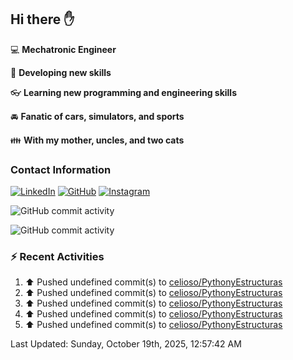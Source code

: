 ## Hi there ✋

:computer: **Mechatronic Engineer**

:pencil: **Developing new skills**

:eyeglasses: **Learning new programming and engineering skills**

:oncoming_automobile: **Fanatic of cars, simulators, and sports**

:family: **With my mother, uncles, and two cats**

### Contact Information

[![LinkedIn](https://img.shields.io/badge/LinkedIn-Profile-blue?logo=linkedin)](https://www.linkedin.com/in/mario-alexander-vargas-celis/)      [![GitHub](https://img.shields.io/badge/GitHub-Profile-black?logo=github)](https://github.com/celioso)      [![Instagram](https://img.shields.io/badge/Instagram-Profile-E4405F?logo=instagram&logoColor=white)](https://www.instagram.com/celismarioalexander/)

![GitHub commit activity](https://img.shields.io/github/commit-activity/w/celioso/Cursos-de-Platzi)

![GitHub commit activity](https://img.shields.io/github/commit-activity/m/celioso/Cursos-de-Platzi)

### :zap: Recent Activities
<!--RECENT_ACTIVITY:start-->
1. ⬆️ Pushed undefined commit(s) to [celioso/PythonyEstructuras](https://github.com/celioso/PythonyEstructuras)<br>
2. ⬆️ Pushed undefined commit(s) to [celioso/PythonyEstructuras](https://github.com/celioso/PythonyEstructuras)<br>
3. ⬆️ Pushed undefined commit(s) to [celioso/PythonyEstructuras](https://github.com/celioso/PythonyEstructuras)<br>
4. ⬆️ Pushed undefined commit(s) to [celioso/PythonyEstructuras](https://github.com/celioso/PythonyEstructuras)<br>
5. ⬆️ Pushed undefined commit(s) to [celioso/PythonyEstructuras](https://github.com/celioso/PythonyEstructuras)<br>
<!--RECENT_ACTIVITY:end-->

<!--RECENT_ACTIVITY:last_update-->
Last Updated: Sunday, October 19th, 2025, 12:57:42 AM
<!--RECENT_ACTIVITY:last_update_end-->